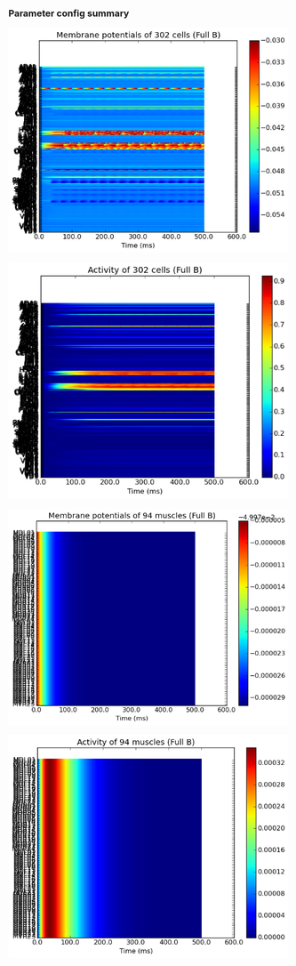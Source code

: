 ### Parameter config summary 
<p><img alt="?" src="neurons_B_Full.png"/></p>
<p><img alt=" " src="neuron_activity_B_Full.png"/></p>
<p><img alt=" " src="muscles_B_Full.png"/></p>
<p><img alt=" " src="muscle_activity_B_Full.png"/></p>
